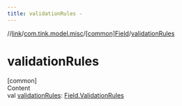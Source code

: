 ```yaml
---
title: validationRules -
---
```

//[link](../../index.md)/[com.tink.model.misc](../index.md)/[[common]Field](index.md)/[validationRules](validation-rules.md)



# validationRules  
[common]  
Content  
val [validationRules](validation-rules.md): [Field.ValidationRules](-validation-rules/index.md)  



